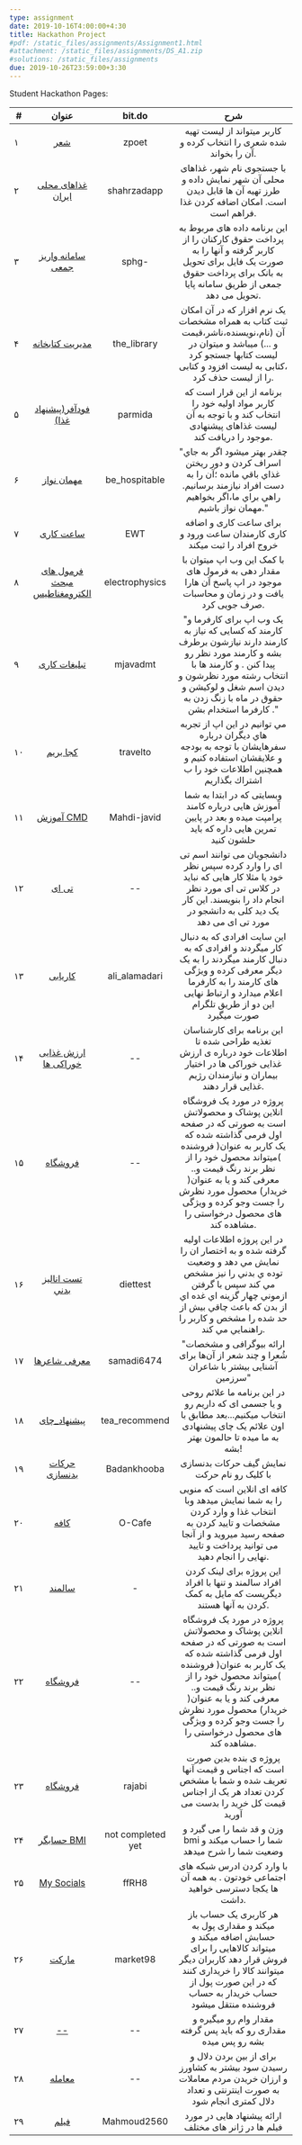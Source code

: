 ```yaml
---
type: assignment
date: 2019-10-16T4:00:00+4:30
title: Hackathon Project
#pdf: /static_files/assignments/Assignment1.html
#attachment: /static_files/assignments/DS_A1.zip
#solutions: /static_files/assignments
due: 2019-10-26T23:59:00+3:30
---
```


Student Hackathon Pages:

| # |       عنوان                 |      bit.do     |                 شرح                    |
|---|:----------------------------:|:---------------:|:----------------------------------------:|
| ۱ |[شعر](http://98522022.pythonanywhere.com)|zpoet|کاربر میتواند از لیست تهیه شده شعری را انتخاب کرده و آن را بخواند.|
| ۲ |[غذاهای محلی ایران](http://98521018.pythonanywhere.com)|shahrzadapp|با جستجوی نام شهر، غذاهای محلی آن شهر نمایش داده و طرز تهیه آن ها قابل دیدن است. امکان اضافه کردن غذا فراهم است.|
| ۳ |[سامانه واریز جمعی](http://98521045.pythonanywhere.com)|sphg-|این برنامه داده های مربوط به پرداخت حقوق کارکنان را از کاربر گرفته و آنها را به صورت یک فایل برای تحویل به بانک برای پرداخت حقوق جمعی از طریق سامانه پایا تحویل می دهد.|
| ۴ |[مدیریت کتابخانه](http://98521171.pythonanywhere.com)|the_library|یک نرم افزار که در آن امکان ثبت کتاب به همراه مشخصات آن (نام،نویسنده،ناشر،قیمت و ...) میباشد و میتوان در لیست کتابها جستجو کرد ،کتابی به لیست افزود و کتابی را از لیست حذف کرد.|
| ۵ |[فودآفر(پیشنهاد غذا)](http://98521459.pythonanywhere.com)|parmida|برنامه از این قرار است که کاربر مواد اولیه خود را انتخاب کند و با توجه به آن لیست غذاهای پیشنهادی موجود را دریافت کند.|
| ۶ |[مهمان نواز](http://98521369.pythonanywhere.com)|be_hospitable|"چقدر بهتر ميشود اگر به جاي اسراف كردن و دور ريختن  غذاي باقي مانده ؛آن را به دست افراد نيازمند برسانيم. راهي براي ما،اگر بخواهيم مهمان نواز باشيم."|
| ۷ |[ساعت کاری](http://98521162.pythonanywhere.com)|EWT|برای ساعت کاری و اضافه کاری کارمندان ساعت ورود و خروج افراد را ثبت میکند|
| ۸ |[فرمول های مبحث الکترومغناطیس](http://98522274.pythonanywhere.com)|electrophysics|با کمک این وب اپ میتوان با مقدار دهی به فرمول های موجود در اپ پاسخ آن هارا یافت و در زمان و محاسبات صرف جویی کرد.|
| ۹ |[تبلیغات کاری](http://98522049.pythonanywhere.com)|mjavadmt|"یک وب اپ برای کارفرما و کارمند که کسایی که نیاز به کارمند دارند نیازشون برطرف بشه و کارمند مورد نظر رو پیدا کنن . و کارمند ها با انتخاب رشته مورد نظرشون و دیدن اسم شغل و لوکیشن و حقوق در ماه با زنگ زدن به کارفرما استخدام بشن ."|
|۱۰ |[كجا بريم](http://98522382.pythonanywhere.com)|travelto|مي توانيم در اين اپ از تجربه هاي ديگران درباره سفرهايشان با توجه به بودجه و علايقشان استفاده كنيم و همچنين اطلاعات خود را ب اشتراك بگذاريم|
|۱۱ |[آموزش CMD](http://98521108.pythonanywhere.com)|Mahdi-javid|وبسایتی که در ابتدا به شما آموزش هایی درباره کامند پرامپت میده و بعد در پایین تمرین هایی داره که باید حلشون کنید|
|۱۲ |[تی ای](http://98521099.pythonanywhere.com)|--|دانشجویان می توانند اسم تی ای را وارد کرده سپس نظر خود یا مثلا کار هایی که نباید در کلاس تی ای مورد نظر انجام داد را بنویسند. این کار یک دید کلی به دانشجو در مورد تی ای می دهد|
|۱۳ |[کاریابی](http://98521216.pythonanywhere.com)|ali_alamadari|این سایت افرادی که به دنبال کار میگردند و افرادی که به دنبال کارمند میگردند را  به یک دیگر معرفی کرده و ویژگی های کارمند را به کارفرما اعلام میدارد و ارتباط نهایی این دو از طریق تلگرام صورت میگیرد|
|۱۴ |[ارزش غذایی خوراکی ها](http://mahdiehnaderi.pythonanywhere.com)|--|این برنامه برای کارشناسان تغذیه طراحی شده تا اطلاعات خود درباره ی ارزش غذایی خوراکی ها در اختیار بیماران و نیازمندان رژیم غذایی قرار دهند.|
|۱۵ |[فروشگاه](http://97551279.pythonanywhere.com)|--|پروژه در مورد یک  فروشگاه انلاین پوشاک و محصولاتش است به صورتی که  در صفحه اول فرمی گذاشته  شده  که یک کاربر به عنوان( فروشنده )میتواند محصول خود را از نظر برند رنگ قیمت و.. معرفی کند و یا به عنوان( خریدار) محصول مورد نظرش را جست وجو کرده و ویژگی های محصول درخواستی را مشاهده کند.|
|۱۶ |[تست اناليز بدني](http://98522328.pythonanywhere.com)|diettest|در اين پروژه اطلاعات اوليه گرفته شده و به اختصار ان را نمايش مي دهد و وضعيت توده ي بدني را نيز مشخص مي كند سپس با گرفتن ازموني چهار گزينه اي غده اي از بدن كه باعث چاقي بيش از حد شده را مشخص و كاربر را راهنمايي مي كند.|
|۱۷ |[معرفی شاعرها](http://98521324.pythonanywhere.com)|samadi6474|"ارائه بیوگرافی و مشخصات شُعرا و چند شعر از آن‌ها برای آشنایی بیشتر با شاعران سرزمین"|
|۱۸ |[پیشنهاد_چای](http://98522319.pythonanywhere.com)|tea_recommend|در این برنامه ما علائم روحی و یا جسمی ای که داریم رو انتخاب میکنیم...بعد مطابق با اون علائم یک چای پیشنهادی به ما میده تا حالمون بهتر بشه!|
|۱۹ |[حرکات بدنسازی](http://98521396.pythonanywhere.com)|Badankhooba|نمایش گیف حرکات بدنسازی با کلیک رو نام حرکت|
|۲۰ |[کافه](http://98522031.pythonanywhere.com)|O-Cafe|کافه ای انلاین است که منویی را به شما نمایش میدهد وبا انتخاب غذا و وارد کردن مشخصات و تایید کردن به صفحه رسید میروید و از آنجا می توانید پرداخت و تایید نهایی را انجام دهید.|
|۲۱ |[سالمند](http://98522346.pythonanywhere.com/)|-|این پروژه برای لینک کردن افراد سالمند و تنها با افراد دیگریست که مایل به کمک کردن به آنها هستند.|
|۲۲ |[فروشگاه](http://97551279.pythonanywhere.com)|--|پروژه در مورد یک  فروشگاه انلاین پوشاک و محصولاتش است به صورتی که  در صفحه اول فرمی گذاشته  شده  که یک کاربر به عنوان( فروشنده )میتواند محصول خود را از نظر برند رنگ قیمت و.. معرفی کند و یا به عنوان( خریدار) محصول مورد نظرش را جست وجو کرده و ویژگی های محصول درخواستی را مشاهده کند.|
|۲۳ |[فروشگاه](http://97531342.pythonanywhere.com/)|rajabi|پروژه ی بنده بدین صورت است که اجناس و قیمت آنها تعریف شده و شما با مشخص کردن تعداد هر یک از اجناس قیمت کل خرید را بدست می آورید |
|۲۴ |[حسابگر BMI](http://98521306.pythonanywhere.com)|not completed yet|وزن و قد شما را می گیرد و bmi شما را حساب میکند و وضعیت شما را شرح میدهد|
|۲۵ |[My Socials](http://98522175.pythonanywhere.com)|ffRH8|با وارد کردن ادرس شبکه های اجتماعی خودتون . به همه آن ها یکجا دسترسی خواهید داشت.|
|۲۶ |[مارکت](http://98522238.pythonanywhere.com)|market98|هر کاربری یک حساب باز میکند و مقداری پول به حسابش اضافه میکند و میتواند کالاهایی را برای فروش قرار دهد کاربران دیگر میتوانند کالا را خریداری کنند که در این صورت پول از حساب خریدار به حساب فروشنده منتقل میشود|
|۲۷ |[--](http://98522058.pythonanywhere.com)|--|مقدار وام رو میگیره و مقداری رو که باید پس گرفته بشه رو پس میده|
|۲۸ |[معامله](http://98521126.pythonanywhere.com)|--|برای از بین بردن دلال و رسیدن سود بیشتر به کشاورز و ارزان خریدن مردم معاملات به صورت اینترنتی و تعداد دلال کمتری انجام شود|
|۲۹ |[فیلم](http://98521489.pythonanywhere.com)|Mahmoud2560|ارائه پیشنهاد هایی در مورد فیلم ها در ژانر های مختلف|



<!-- 
* [98521018](http://http://98521018.pythonanywhere.com/)-#1
* [98521045](http://http://98521045.pythonanywhere.com/)-#2
* [98521099](http://http://98521099.pythonanywhere.com/)-#3
* [98522175](http://http://98522175.pythonanywhere.com/)-#19
* [98521108](http://http://98521108.pythonanywhere.com/)-#4
* [98521126](http://http://98521126.pythonanywhere.com/)-#
* [98521162](http://http://98521162.pythonanywhere.com/)-#5
* [98521171](http://http://98521171.pythonanywhere.com/)-#6
* [97531342](http://http://97531342.pythonanywhere.com/)-#7
* [98521216](http://http://98521216.pythonanywhere.com/)-#8
* [98521234](http://http://98521234.pythonanywhere.com/)-#
* [98521252](http://http://98521252.pythonanywhere.com/)-#
* [98521306](http://http://98521306.pythonanywhere.com/)-#
* [98522238](http://http://98522238.pythonanywhere.com/)-#
* [98521324](http://http://98521324.pythonanywhere.com/)-#
* [98522274](http://http://98522274.pythonanywhere.com/)-#9
* [98522319](http://http://98522319.pythonanywhere.com/)-#
* [98521369](http://http://98521369.pythonanywhere.com/)-#10
* [98522328](http://http://98522328.pythonanywhere.com/)-#11
* [98521396](http://http://98521396.pythonanywhere.com/)-#12-
* [98521459](http://http://98521459.pythonanywhere.com/)-#13
* [98522382](http://http://98522382.pythonanywhere.com/)-#14
* [98521486](http://http://98521486.pythonanywhere.com/)-#15
* [98522022](http://http://98522022.pythonanywhere.com/)-#16
* [98522031](http://http://98522031.pythonanywhere.com/)-#
* [98522049](http://http://98522049.pythonanywhere.com/)-#17
* [98522058](http://http://98522058.pythonanywhere.com/)-#
* [97551279](http://http://97551279.pythonanywhere.com/)-#18
* [98522076](http://http://98522076.pythonanywhere.com/)-#
* [98522346](http://http://98522346.pythonanywhere.com/)-# -->

